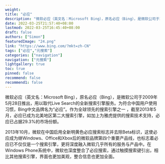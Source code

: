 ```yaml
---
weight: 
title: "必应"
description: "微软必应（英文名：Microsoft Bing），原名必应（Bing），是微软公司于2009年5月28日推出，用以取代Live Search的全新搜索引擎服务。"
date: 2022-03-25T21:57:40+08:00
lastmod: 2022-03-25T16:45:40+08:00
draft: false
authors: ["Simon"]
featuredImage: "24.png"
link: "https://www.bing.com/?mkt=zh-CN"
tags: ["必应","元搜索"]
categories: ["navigation"]
navigation: ["元搜索"]
lightgallery: true
toc: true
pinned: false
recommend: false
recommend1: false
---
```

微软必应（英文名：Microsoft Bing），原名必应（Bing），是微软公司于2009年5月28日推出，用以取代Live Search的全新搜索引擎服务。为符合中国用户使用习惯，Bing中文品牌名为“必应”。作为全球领先的搜索引擎之一  ，截至2013年5月，必应已成为北美地区第二大搜索引擎，如加上为雅虎提供的搜索技术支持，必应已占据29.3%的市场份额。

2013年10月，微软在中国启用全新明黄色必应搜索标志并去除Beta标识，这使必应成为继Windows、Office和Xbox后的微软品牌第四个重要产品线，也标志着必应已不仅仅是一个搜索引擎，更将深度融入微软几乎所有的服务与产品中。在Windows Phone系统中，微软也深度整合了必应搜索，通过触摸搜索键引出，相比其他搜索引擎，界面也更加美观，整合信息也更加全面。